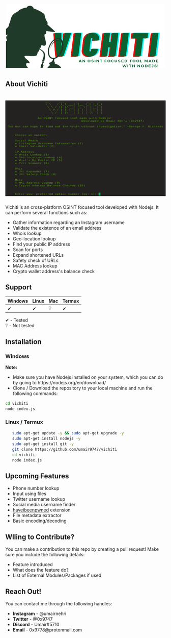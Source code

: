 <h1 align="center">
<a href="https://github.com/umair9747/vichiti/"><img src="logo.png" alt="logo" height="200" width="500"></a>
</h1>

<h2 align="left">
  <b>About Vichiti</b>
</h2>

<h1 align="center">
<img src="vichiti.png" alt="output" height="300" width="600">
  </h1>

<p align="left">
  Vichiti is an cross-platform OSINT focused tool developed with Nodejs. It can perform several functions such as:
  <ul type="disc">
    <li>Gather information regarding an Instagram username</li>
    <li>Validate the existence of an email address</li>
    <li>Whois lookup</li>
    <li>Geo-location lookup</li>
    <li>Find your public IP address</li>
    <li>Scan for ports</li>
    <li>Expand shortened URLs</li>
    <li>Safety check of URLs</li>
    <li>MAC Address lookup</li>
    <li>Crypto wallet address's balance check</li>
    </ul>
 </p>
 
 <h2 align="left">
  <b>Support</b>
 </h2>
 
| Windows | Linux | Mac | Termux |
| ------- | ----- | --- | ------ |
| ✔ | ✔ | ❔ | ✔ |

✔ - Tested  <br/>
❔ - Not tested <br/>

<h2 align="left">
  <b>Installation</b>
</h2>

<h3 align="left">
  <b>Windows</b>
</h3>

<p align="left">
  <b>Note: </b><br>
  <ul type="disc">
    <li>Make sure you have Nodejs installed on your system, which you can do by going to https://nodejs.org/en/download/</li>
    <li>Clone / Download the repository to your local machine and run the following commands:</li>
   </ul>
   
   ```sh
   cd vichiti
   node index.js
   ```
  </p>
  
<h3 align="left">
  <b>Linux / Termux</b>
</h3>

<p align="left">
  
 ```sh
    sudo apt-get update -y && sudo apt-get upgrade -y
    sudo apt-get install nodejs -y
    sudo apt-get install git -y
    git clone https://github.com/umair9747/vichiti
    cd vichiti
    node index.js
  ```
</p>

 <h2 align="left">
  <b>Upcoming Features</b>
 </h2>

<p align="left">
  <ul type="disc">
    <li>Phone number lookup</li>
    <li>Input using files</li>
    <li>Twitter username lookup</li>
    <li>Social media username finder</li>
    <li><a href="https://haveibeenpwned.com/">haveibeenpwned</a> extension</li>
    <li>File metadata extractor</li>
    <li>Basic encoding/decoding</li>
  </ul>
</p>

 <h2 align="left">
  <b>Wlling to Contribute?</b>
 </h2>

<p align="left">
  You can make a contribution to this repo by creating a pull request! Make sure you include the following details:
  <ul type="disc">
    <li> Feature introduced</li>
    <li> What does the feature do? </li>
    <li> List of External Modules/Packages if used </li>
    </ul>
  </p>
  
  <h2 align="left">
  <b>Reach Out!</b>
 </h2>

<p align="left">
  You can contact me through the following handles:
  <ul type="disc">
    <li> <b>Instagram</b> - @umairnehri</li>
    <li> <b>Twitter</b> - @0x9747</li>
    <li> <b>Discord</b> - Umair#5710 </li>
    <li> <b>Email</b> - 0x9778@protonmail.com </li>
    </ul>
  </p>
